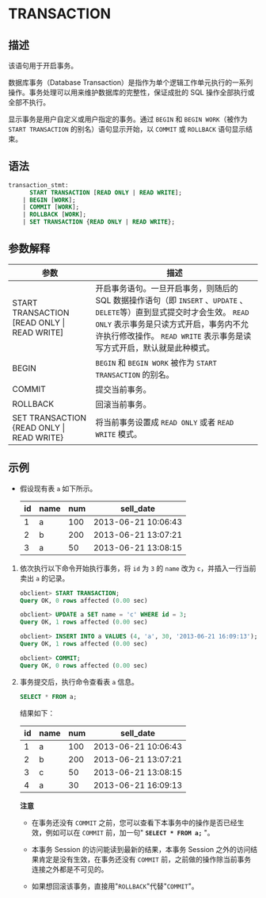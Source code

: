 TRANSACTION
================================



描述
-----------------------

该语句用于开启事务。

数据库事务（Database Transaction）是指作为单个逻辑工作单元执行的一系列操作。事务处理可以用来维护数据库的完整性，保证成批的 SQL 操作全部执行或全部不执行。

显示事务是用户自定义或用户指定的事务。通过 `BEGIN` 和 `BEGIN WORK`（被作为 `START TRANSACTION` 的别名）语句显示开始，以 `COMMIT` 或 `ROLLBACK` 语句显示结束。

语法
-----------------------

```sql
transaction_stmt:
      START TRANSACTION [READ ONLY | READ WRITE];
    | BEGIN [WORK];
    | COMMIT [WORK];
    | ROLLBACK [WORK];
    | SET TRANSACTION {READ ONLY | READ WRITE};
```



参数解释
-------------------------



|                    **参数**                     |                                                                                       **描述**                                                                                        |
|-----------------------------------------------|-------------------------------------------------------------------------------------------------------------------------------------------------------------------------------------|
| START TRANSACTION \[READ ONLY \| READ WRITE\] | 开启事务语句。一旦开启事务，则随后的 SQL 数据操作语句（即 `INSERT` 、`UPDATE` 、`DELETE`等）直到显式提交时才会生效。 `READ ONLY` 表示事务是只读方式开启，事务内不允许执行修改操作。 `READ WRITE` 表示事务是读写方式开启，默认就是此种模式。 |
| BEGIN                                         | `BEGIN` 和 `BEGIN WORK` 被作为 `START TRANSACTION` 的别名。                                                                                                                                 |
| COMMIT                                        | 提交当前事务。                                                                                                                                                                             |
| ROLLBACK                                      | 回滚当前事务。                                                                                                                                                                             |
| SET TRANSACTION {READ ONLY \| READ WRITE}     | 将当前事务设置成 `READ ONLY` 或者 `READ WRITE` 模式。                                                                                                                                            |



示例
-----------------------

* 假设现有表 `a` 如下所示。



  | id | name | num |      sell_date      |
  |----|------|-----|---------------------|
  | 1  | a    | 100 | 2013-06-21 10:06:43 |
  | 2  | b    | 200 | 2013-06-21 13:07:21 |
  | 3  | a    | 50  | 2013-06-21 13:08:15 |






1. 依次执行以下命令开始执行事务，将 `id` 为 `3` 的 `name` 改为 `c`，并插入一行当前卖出 `a` 的记录。

   ```sql
   obclient> START TRANSACTION;
   Query OK, 0 rows affected (0.00 sec)
   
   obclient> UPDATE a SET name = 'c' WHERE id = 3;
   Query OK, 1 rows affected (0.00 sec)
   
   obclient> INSERT INTO a VALUES (4, 'a', 30, '2013-06-21 16:09:13');
   Query OK, 1 rows affected (0.00 sec)
   
   obclient> COMMIT;
   Query OK, 0 rows affected (0.00 sec)
   ```



2. 事务提交后，执行命令查看表 `a` 信息。

   ```sql
   SELECT * FROM a;
   ```



   结果如下：


   | id | name | num |      sell_date      |
   |----|------|-----|---------------------|
   | 1  | a    | 100 | 2013-06-21 10:06:43 |
   | 2  | b    | 200 | 2013-06-21 13:07:21 |
   | 3  | c    | 50  | 2013-06-21 13:08:15 |
   | 4  | a    | 30  | 2013-06-21 16:09:13 |


   **注意**


   * 在事务还没有 `COMMIT` 之前，您可以查看下本事务中的操作是否已经生效，例如可以在 `COMMIT` 前，加一句" **`SELECT * FROM a;`** "。



   * 本事务 Session 的访问能读到最新的结果，本事务 Session 之外的访问结果肯定是没有生效，在事务还没有 `COMMIT` 前，之前做的操作除当前事务连接之外都是不可见的。



   * 如果想回滚该事务，直接用"`ROLLBACK`"代替"`COMMIT`"。
